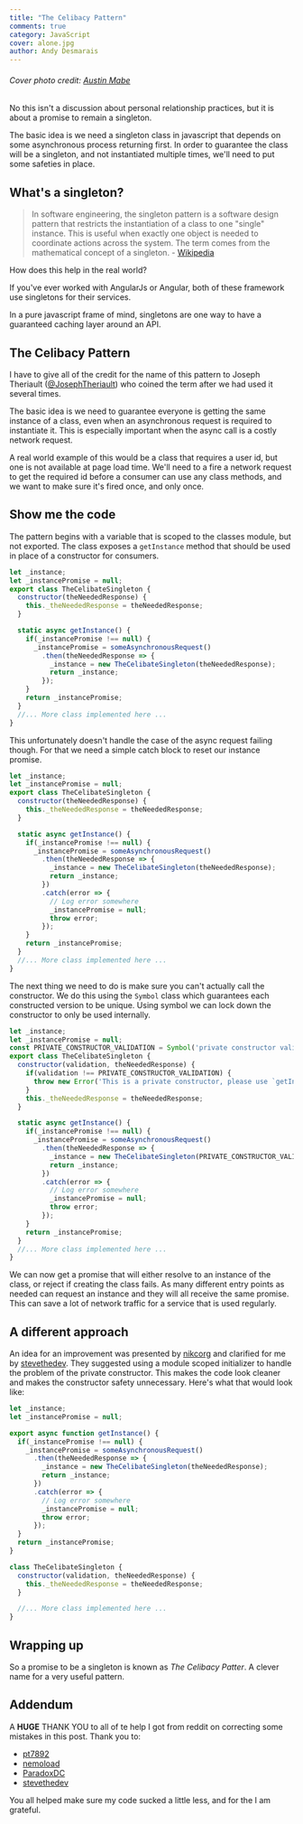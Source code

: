 ```yaml
---
title: "The Celibacy Pattern"
comments: true
category: JavaScript
cover: alone.jpg
author: Andy Desmarais
---
```


###### Cover photo credit: [Austin Mabe](https://unsplash.com/@mabe12)

No this isn't a discussion about personal relationship practices, but it is about a promise to remain a singleton.

The basic idea is we need a singleton class in javascript that depends on some asynchronous process returning first. In order to guarantee the class will be a singleton, and not instantiated multiple times, we'll need to put some safeties in place.

## What's a singleton?

> In software engineering, the singleton pattern is a software design pattern that restricts the instantiation of a class to one "single" instance. This is useful when exactly one object is needed to coordinate actions across the system. The term comes from the mathematical concept of a singleton. - [Wikipedia](https://en.wikipedia.org/wiki/Singleton_pattern)

How does this help in the real world?

If you've ever worked with AngularJs or Angular, both of these framework use singletons for their services.

In a pure javascript frame of mind, singletons are one way to have a guaranteed caching layer around an API.

## The Celibacy Pattern

I have to give all of the credit for the name of this pattern to Joseph Theriault ([@JosephTheriault](https://twitter.com/JosephTheriault)) who coined the term after we had used it several times.

The basic idea is we need to guarantee everyone is getting the same instance of a class, even when an asynchronous request is required to instantiate it. This is especially important when the async call is a costly network request.

A real world example of this would be a class that requires a user id, but one is not available at page load time. We'll need to a fire a network request to get the required id before a consumer can use any class methods, and we want to make sure it's fired once, and only once.

## Show me the code

The pattern begins with a variable that is scoped to the classes module, but not exported. The class exposes a `getInstance` method that should be used in place of a constructor for consumers.

```javascript
let _instance;
let _instancePromise = null;
export class TheCelibateSingleton {
  constructor(theNeededResponse) {
    this._theNeededResponse = theNeededResponse;
  }

  static async getInstance() {
    if(_instancePromise !== null) {
      _instancePromise = someAsynchronousRequest()
        .then(theNeededResponse => {
          _instance = new TheCelibateSingleton(theNeededResponse);
          return _instance;
        });
    }
    return _instancePromise;
  }
  //... More class implemented here ...
}
```

This unfortunately doesn't handle the case of the async request failing though. For that we need a simple catch block to reset our instance promise.

```javascript
let _instance;
let _instancePromise = null;
export class TheCelibateSingleton {
  constructor(theNeededResponse) {
    this._theNeededResponse = theNeededResponse;
  }

  static async getInstance() {
    if(_instancePromise !== null) {
      _instancePromise = someAsynchronousRequest()
        .then(theNeededResponse => {
          _instance = new TheCelibateSingleton(theNeededResponse);
          return _instance;
        })
        .catch(error => {
          // Log error somewhere
          _instancePromise = null;
          throw error;
        });
    }
    return _instancePromise;
  }
  //... More class implemented here ...
}
```

The next thing we need to do is make sure you can't actually call the constructor. We do this using the `Symbol` class which guarantees each constructed version to be unique. Using symbol we can lock down the constructor to only be used internally.

```javascript
let _instance;
let _instancePromise = null;
const PRIVATE_CONSTRUCTOR_VALIDATION = Symbol('private constructor validation');
export class TheCelibateSingleton {
  constructor(validation, theNeededResponse) {
    if(validation !== PRIVATE_CONSTRUCTOR_VALIDATION) {
      throw new Error('This is a private constructor, please use `getInstance` instead');
    }
    this._theNeededResponse = theNeededResponse;
  }

  static async getInstance() {
    if(_instancePromise !== null) {
      _instancePromise = someAsynchronousRequest()
        .then(theNeededResponse => {
          _instance = new TheCelibateSingleton(PRIVATE_CONSTRUCTOR_VALIDATION, theNeededResponse);
          return _instance;
        })
        .catch(error => {
          // Log error somewhere
          _instancePromise = null;
          throw error;
        });
    }
    return _instancePromise;
  }
  //... More class implemented here ...
}
```

We can now get a promise that will either resolve to an instance of the class, or reject if creating the class fails. As many different entry points as needed can request an instance and they will all receive the same promise. This can save a lot of network traffic for a service that is used regularly.

## A different approach

An idea for an improvement was presented by [nikcorg](https://www.reddit.com/user/nikcorg/) and clarified for me by [stevethedev](https://www.reddit.com/user/stevethedev/). They suggested using a module scoped initializer to handle the problem of the private constructor. This makes the code look cleaner and makes the constructor safety unnecessary. Here's what that would look like:

```javascript
let _instance;
let _instancePromise = null;

export async function getInstance() {
  if(_instancePromise !== null) {
    _instancePromise = someAsynchronousRequest()
      .then(theNeededResponse => {
        _instance = new TheCelibateSingleton(theNeededResponse);
        return _instance;
      })
      .catch(error => {
        // Log error somewhere
        _instancePromise = null;
        throw error;
      });
  }
  return _instancePromise;
}

class TheCelibateSingleton {
  constructor(validation, theNeededResponse) {
    this._theNeededResponse = theNeededResponse;
  }

  //... More class implemented here ...
}
```

## Wrapping up

So a promise to be a singleton is known as _The Celibacy Patter_. A clever name for a very useful pattern.

## Addendum

A **HUGE** THANK YOU to all of te help I got from reddit on correcting some mistakes in this post. Thank you to:

- [pt7892](https://www.reddit.com/user/pt7892/)
- [nemoload](https://www.reddit.com/user/nemoload/)
- [ParadoxDC](https://www.reddit.com/user/ParadoxDC/)
- [stevethedev](https://www.reddit.com/user/stevethedev/)

You all helped make sure my code sucked a little less, and for the I am grateful.
